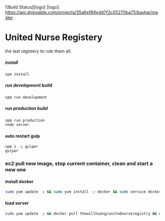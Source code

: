 ![Build Status][logo]
[logo]: https://api.shippable.com/projects/55a6ef89edd7f2c05270ba75/badge/master
# United Nurse Registery
the last registery to rule them all.

##### install
```sh
npm install
```

##### run development build
```sh
npm run development
```

##### run production build
```sh
npm run production
node server
```

#### auto restart gulp
```sh
npm i -g gulper
gulper
```

### ec2 pull new image, stop current container, clean and start a new one
#### install docker
```sh
sudo yum update -y && sudo yum install -y docker && sudo service docker start && sudo usermod -a -G docker ec2-user
```
#### load server
```sh
sudo yum update -y && docker pull thewillhuang/unitednurseregistry && docker rm --force `docker ps -qa` && docker rmi $(docker images -q --filter "dangling=true") && docker run --restart=always -d -p 80:8080 thewillhuang/unitednurseregistry && exit
```
